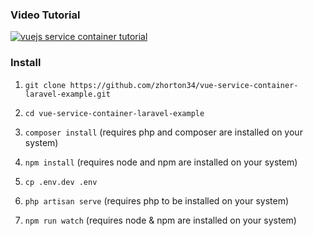 ### Video Tutorial
[![vuejs service container tutorial](https://img.youtube.com/vi/ODMTuekriwo/0.jpg)](https://www.youtube.com/watch?v=ODMTuekriwo)


### Install

1. `git clone https://github.com/zhorton34/vue-service-container-laravel-example.git`

2. `cd vue-service-container-laravel-example` 

3. `composer install` (requires php and composer are installed on your system)

4. `npm install` (requires node and npm are installed on your system)

5. `cp .env.dev .env`

6. `php artisan serve` (requires php to be installed on your system)
 
7. `npm run watch` (requires node & npm are installed on your system)




